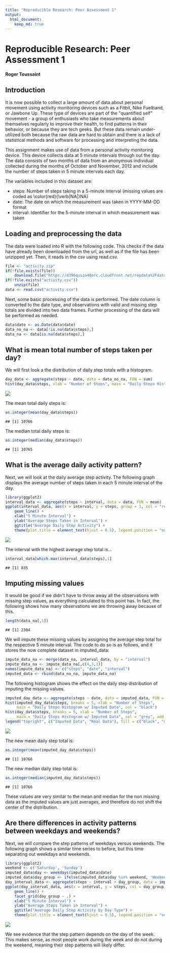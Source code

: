 ```yaml
---
title: "Reproducible Research: Peer Assessment 1"
output: 
  html_document:
    keep_md: true
---
```

# Reproducible Research: Peer Assessment 1
#### Roger Toussaint
## Introduction

It is now possible to collect a large amount of data about personal movement using activity monitoring devices such as a Fitbit, Nike Fuelband, or Jawbone Up. These type of devices are part of the "quantified self" movement - a group of enthusiasts who take measurements about themselves regularly to improve their health, to find patterns in their behavior, or because they are tech geeks. But these data remain under-utilized both because the raw data are hard to obtain and there is a lack of statistical methods and software for processing and interpreting the data.

This assignment makes use of data from a personal activity monitoring device. This device collects data at 5 minute intervals through out the day. The data consists of two months of data from an anonymous individual collected during the months of October and November, 2012 and include the number of steps taken in 5 minute intervals each day.

The variables included in this dataset are:

- steps: Number of steps taking in a 5-minute interval (missing values are coded as \color{red}{\verb|NA|}NA)
- date: The date on which the measurement was taken in YYYY-MM-DD format
- interval: Identifier for the 5-minute interval in which measurement was taken

## Loading and preprocessing the data
The data were loaded into R with the following code. This checks if the data have already been downloaded from the url, as well as if the file has been unzipped yet. Then, it reads in the csv using read.csv.

```r
file <- "activity.zip"
if(!file.exists(file))
    download.file("https://d396qusza40orc.cloudfront.net/repdata%2Fdata%2Factivity.zip", destfile = file)
if(!file.exists("activity.csv"))
    unzip(file)
data <- read.csv("activity.csv")
```
Next, some basic processing of the data is performed. The date column is converted to the date type, and observations with valid and missing step totals are divided into two data frames. Further processing of the data will be performed as needed.

```r
data$date <- as.Date(data$date)
data_no_na <- data[!is.na(data$steps),]
data_na <- data[is.na(data$steps),]
```

## What is mean total number of steps taken per day?
We will first look a the distribution of daily step totals with a histogram.

```r
day_data <- aggregate(steps ~ date, data = data_no_na, FUN = sum)
hist(day_data$steps, xlab = "Number of Steps", main = "Daily Steps Histogram", col = "grey")
```

![](PA1_template_files/figure-html/unnamed-chunk-3-1.png)<!-- -->

The mean total daily steps is:

```r
as.integer(mean(day_data$steps))
```

```
## [1] 10766
```
The median total daily steps is:

```r
as.integer(median(day_data$steps))
```

```
## [1] 10765
```

## What is the average daily activity pattern?
Next, we will look at the daily average step activity. The following graph displays the average number of steps taken in each 5 minute interval of the day.

```r
library(ggplot2)
interval_data <- aggregate(steps ~ interval, data = data, FUN = mean)
ggplot(interval_data, aes(x = interval, y = steps, group = 1, col = "red")) + 
    geom_line() +
    xlab("5 Minute Interval") + 
    ylab("Average Steps Taken in Interval") + 
    ggtitle("Average Daily Step Activity") + 
    theme(plot.title = element_text(hjust = 0.5), legend.position = "none")
```

![](PA1_template_files/figure-html/unnamed-chunk-6-1.png)<!-- -->

The interval with the highest average step total is...

```r
interval_data[which.max(interval_data$steps),1]
```

```
## [1] 835
```
## Imputing missing values
It would be good if we didn't have to throw away all the observations with missing step values, as everything calculated to this point has. In fact, the following shows how many observations we are throwing away because of this.

```r
length(data_na[,1])
```

```
## [1] 2304
```
We will impute these missing values by assigning the average step total for the respective 5 minute interval. The code to do so is as follows, and it stores the now complete dataset in imputed_data:

```r
impute_data_na <- merge(data_na, interval_data, by = "interval")
impute_data_na <- impute_data_na[,c(4,3,1)]
names(impute_data_na) <- c("steps", "date", "interval")
imputed_data <- rbind(data_no_na, impute_data_na)
```
The following histogram shows the effect on the daily step distribution of imputing the missing values.

```r
imputed_day_data <- aggregate(steps ~ date, data = imputed_data, FUN = sum)
hist(imputed_day_data$steps, breaks = 5, xlab = "Number of Steps", 
     main = "Daily Steps Histogram w/ Imputed Data", col = "black")
hist(day_data$steps, breaks = 5, xlab = "Number of Steps", 
     main = "Daily Steps Histogram w/ Imputed Data", col = "grey", add = TRUE)
legend("topright", c("Imputed Data", "Real Data"), fill = c("black", "grey"))
```

![](PA1_template_files/figure-html/unnamed-chunk-10-1.png)<!-- -->

The new mean daily step total is:

```r
as.integer(mean(imputed_day_data$steps))
```

```
## [1] 10766
```
The new median daily step total is:

```r
as.integer(median(imputed_day_data$steps))
```

```
## [1] 10766
```
These values are very similar to the mean and median for the non missing data as the imputed values are just averages, and therefore do not shift the center of the distribution.

## Are there differences in activity patterns between weekdays and weekends?
Next, we will compare the step patterns of weekdays versus weekends. The following graph shows a similar time series to before, but this time separating out weekdays and weekends.

```r
library(ggplot2)
weekend <- c('Saturday', 'Sunday')
imputed_data$day <- weekdays(imputed_data$date)
imputed_data$day_group <- ifelse(imputed_data$day %in% weekend, 'Weekend', 'Weekday')
day_interval_data <- aggregate(steps ~ interval + day_group, data = imputed_data, FUN = mean)
ggplot(day_interval_data, aes(x = interval, y = steps, col = day_group)) +
    geom_line() + 
    facet_grid(day_group ~ .) +
    xlab("5 Minute Interval") + 
    ylab("Average Steps Taken in Interval") + 
    ggtitle("Average Daily Step Activity by Day Type") + 
    theme(plot.title = element_text(hjust = 0.5), legend.position = "none")
```

![](PA1_template_files/figure-html/unnamed-chunk-13-1.png)<!-- -->

We see evidence that the step pattern depends on the day of the week. This makes sense, as most people work during the week and do not during the weekend, meaning their step patterns will likely differ.
